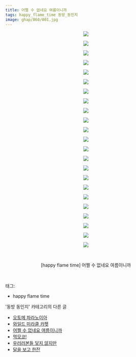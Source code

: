 ```yaml
---
title: 어쩔 수 없네요 여름이니까
tags: happy_flame_time 동방_동인지
image: ghap/860/001.jpg
---
```

<div class="article">
<p style="text-align: center; clear: none; float: none;"><img src="{{ site.nasurl }}/ghap/860/001.jpg"/></p>
<p style="text-align: center; clear: none; float: none;"><img src="{{ site.nasurl }}/ghap/860/002.jpg"/></p>
<p style="text-align: center; clear: none; float: none;"><img src="{{ site.nasurl }}/ghap/860/003.jpg"/></p>
<p style="text-align: center; clear: none; float: none;"><img src="{{ site.nasurl }}/ghap/860/004.jpg"/></p>
<p style="text-align: center; clear: none; float: none;"><img src="{{ site.nasurl }}/ghap/860/005.jpg"/></p>
<p style="text-align: center; clear: none; float: none;"><img src="{{ site.nasurl }}/ghap/860/006.jpg"/></p>
<p style="text-align: center; clear: none; float: none;"><img src="{{ site.nasurl }}/ghap/860/007.jpg"/></p>
<p style="text-align: center; clear: none; float: none;"><img src="{{ site.nasurl }}/ghap/860/008.jpg"/></p>
<p style="text-align: center; clear: none; float: none;"><img src="{{ site.nasurl }}/ghap/860/009.jpg"/></p>
<p style="text-align: center; clear: none; float: none;"><img src="{{ site.nasurl }}/ghap/860/010.jpg"/></p>
<p style="text-align: center; clear: none; float: none;"><img src="{{ site.nasurl }}/ghap/860/011.jpg"/></p>
<p style="text-align: center; clear: none; float: none;"><img src="{{ site.nasurl }}/ghap/860/012.jpg"/></p>
<p style="text-align: center; clear: none; float: none;"><img src="{{ site.nasurl }}/ghap/860/013.jpg"/></p>
<p style="text-align: center; clear: none; float: none;"><img src="{{ site.nasurl }}/ghap/860/014.jpg"/></p>
<p style="text-align: center; clear: none; float: none;"><img src="{{ site.nasurl }}/ghap/860/015.jpg"/></p>
<p style="text-align: center; clear: none; float: none;"><img src="{{ site.nasurl }}/ghap/860/016.jpg"/></p>
<p style="text-align: center; clear: none; float: none;"><img src="{{ site.nasurl }}/ghap/860/017.jpg"/></p>
<p style="text-align: center; clear: none; float: none;"><img src="{{ site.nasurl }}/ghap/860/018.jpg"/></p>
<p style="text-align: center; clear: none; float: none;"><img src="{{ site.nasurl }}/ghap/860/019.jpg"/></p>
<p style="text-align: center; clear: none; float: none;"><img src="{{ site.nasurl }}/ghap/860/020.jpg"/></p>
<p style="text-align: center; clear: none; float: none;"><img src="{{ site.nasurl }}/ghap/860/021.jpg"/></p>
<p style="text-align: center; clear: none; float: none;"><img src="{{ site.nasurl }}/ghap/860/022.jpg"/></p>
<p style="text-align: center; clear: none; float: none;"><img src="{{ site.nasurl }}/ghap/860/023.jpg"/></p>
<p style="text-align: center; clear: none; float: none;"><br/></p>
<p style="text-align: center; clear: none; float: none;">[happy flame time] 어쩔 수 없네요 여름이니까</p>
<p><br/></p>
</div><div class="tagTrail">
<p>태그: </p>
<ul>
<li>happy flame time</li>
</ul>
</div><div class="another">
<p>'동방 동인지' 카테고리의 다른 글</p>
<ul>
<li><a href="/2016-07-14-ghap_862">오토메 파라노이아</a></li>
<li><a href="/2016-07-14-ghap_861">와일드 미라클 카펫</a></li>
<li><a href="/2016-07-14-ghap_860">어쩔 수 없네요 여름이니까</a></li>
<li><a href="/2016-07-14-ghap_859">먹모코!</a></li>
<li><a href="/2016-07-14-ghap_858">우러러본들 닿지 않지만</a></li>
<li><a href="/2016-07-14-ghap_857">달을 보고 한잔</a></li>
</ul>
</div><div class="cb_module cb_fluid">
<div class="cb_wrt cb_profile">
</div><!-- commentList close -->
</div>